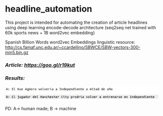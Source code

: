 # headline_automation
This project is intended for automating the creation of article headlines using deep learning encode-decode architecture (seq2seq net trained with 60k sports news + 1B word2vec embedding)

Spanish Billion Words word2vec Embeddings linguistic resource: http://cs.famaf.unc.edu.ar/~ccardellino/SBWCE/SBW-vectors-300-min5.bin.gz

### *Article: https://goo.gl/r19kut*

### *Results:* 
![1-seq2seq](results.png)

PD: A-> human made;  B -> machine